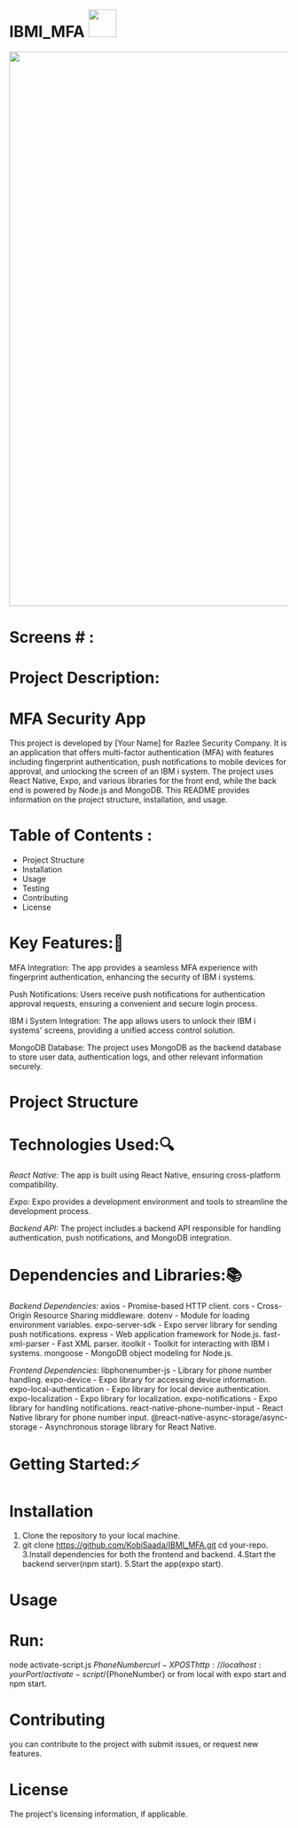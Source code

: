 # IBMI_MFA <img src="https://github.com/KobiSaada/IBMI_MFA/assets/73976733/e6880386-722c-4bf4-9222-49099e7c3bd6" width="50" />




<img src = "https://github.com/KobiSaada/IBMI_MFA/assets/73976733/feec5833-621f-4513-90a1-5db5fcc22607 " width="1000" />



 # Screens #  :


# Project Description:
# MFA Security App
This project is developed by [Your Name] for Razlee Security Company. It is an application that offers multi-factor authentication (MFA) with features including fingerprint authentication, push notifications to mobile devices for approval, and unlocking the screen of an IBM i system. The project uses React Native, Expo, and various libraries for the front end, while the back end is powered by Node.js and MongoDB.
This README provides information on the project structure, installation, and usage.

# Table of Contents :
* Project Structure
* Installation
* Usage
* Testing
* Contributing
* License


# Key Features::key:

MFA Integration: The app provides a seamless MFA experience with fingerprint authentication, enhancing the security of IBM i systems.

Push Notifications: Users receive push notifications for authentication approval requests, ensuring a convenient and secure login process.

IBM i System Integration: The app allows users to unlock their IBM i systems' screens, providing a unified access control solution.

MongoDB Database: The project uses MongoDB as the backend database to store user data, authentication logs, and other relevant information securely.

# Project Structure
# Technologies Used::mag:

*React Native:* The app is built using React Native, ensuring cross-platform compatibility.

*Expo:* Expo provides a development environment and tools to streamline the development process.

*Backend API:* The project includes a backend API responsible for handling authentication, push notifications, and MongoDB integration.

# Dependencies and Libraries::books:

*Backend Dependencies:*
axios - Promise-based HTTP client.
cors - Cross-Origin Resource Sharing middleware.
dotenv - Module for loading environment variables.
expo-server-sdk - Expo server library for sending push notifications.
express - Web application framework for Node.js.
fast-xml-parser - Fast XML parser.
itoolkit - Toolkit for interacting with IBM i systems.
mongoose - MongoDB object modeling for Node.js.

*Frontend Dependencies:*
libphonenumber-js - Library for phone number handling.
expo-device - Expo library for accessing device information.
expo-local-authentication - Expo library for local device authentication.
expo-localization - Expo library for localization.
expo-notifications - Expo library for handling notifications.
react-native-phone-number-input - React Native library for phone number input.
@react-native-async-storage/async-storage - Asynchronous storage library for React Native.


# Getting Started::zap:
# Installation
1. Clone the repository to your local machine.
2. git clone https://github.com/KobiSaada/IBMI_MFA.git
cd your-repo.
3.Install dependencies for both the frontend and backend.
4.Start the backend server(npm start).
5.Start the app(expo start).


# Usage
# Run:
node activate-script.js ${PhoneNumber}
curl -X POST http://localhost:yourPort/activate-script/${PhoneNumber}
or from local with expo start and npm start.

# Contributing
you can contribute to the project with submit issues, or request new features.

# License
The project's licensing information, if applicable.

